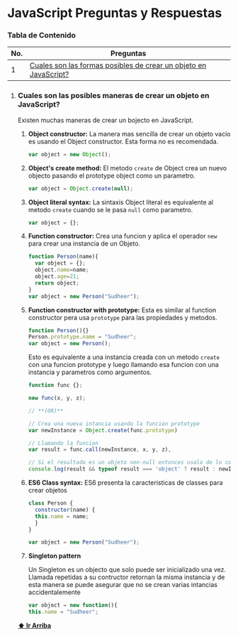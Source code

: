 # JavaScript Preguntas y Respuestas

### Tabla de Contenido

| No. | Preguntas |
|---- | ---------|
|1  | [Cuales son las formas posibles de crear un objeto en JavaScript?](#cuales-son-las-posibles-maneras-de-crear-un-objeto-en-javascript) |

1. ### Cuales son las posibles maneras de crear un objeto en JavaScript?

   Existen muchas maneras de crear un bojecto en JavaScript.

   1. **Object constructor:**
      La manera mas sencilla de crear un objeto vacio es usando el Object constructor. Esta forma no es recomendada.

      ```js
      var object = new Object();
      ```

   2. **Object's create method:**
      El metodo `create` de Object crea un nuevo objecto pasando el prototype object como un parametro.

      ```javascript
      var object = Object.create(null);
      ```

   3. **Object literal syntax:**
      La sintaxis Object literal es equivalente al metodo `create` cuando se le pasa `null` como parametro.

      ```javascript
      var object = {};
      ```

   4. **Function constructor:**
      Crea una funcion y aplica el operador `new` para crear una instancia de un Objeto.

      ```javascript
      function Person(name){
        var object = {};
        object.name=name;
        object.age=21;
        return object;
      }
      var object = new Person("Sudheer");
      ```

   5. **Function constructor with prototype:**
      Esta es similar al function constructor pera usa `prototype` para las propiedades y metodos.

      ```javascript
      function Person(){}
      Person.prototype.name = "Sudheer";
      var object = new Person();
      ```

      Esto es equivalente a una instancia creada con un metodo `create` con una funcion prototype y luego llamando esa funcion con una instancia y parametros como argumentos.

      ```javascript
      function func {};

      new func(x, y, z);

      // **(OR)**

      // Crea una nueva intancia usando la funcion prototype
      var newInstance = Object.create(func.prototype)

      // Llamando la funcion
      var result = func.call(newInstance, x, y, z),

      // Si el resultado es un objeto non-null entonces usalo de lo contrario usa una nueva instancia
      console.log(result && typeof result === 'object' ? result : newInstance);
      ```

   6. **ES6 Class syntax:**
      ES6 presenta la caracteristicas de classes para crear objetos

      ```javascript
      class Person {
        constructor(name) {
        this.name = name;
        }
      }

      var object = new Person("Sudheer");
      ```

   7. **Singleton pattern**

      Un Singleton es un objecto que solo puede ser inicializado una vez. Llamada repetidas a su contructor retornan la misma instancia y de esta manera se puede asegurar que no se crean varias intancias accidentalemente

      ```js
      var object = new function(){
      this.name = "Sudheer";
      ```

   **[⬆ Ir Arriba](#tabla-de-contenido)**
